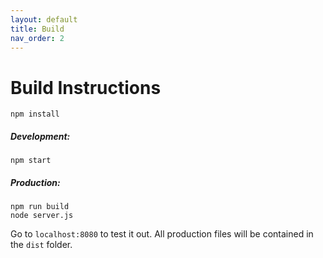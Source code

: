 ```yaml
---
layout: default
title: Build
nav_order: 2
---
```


# Build Instructions

```
npm install
```

##### Development:
```
npm start
```

##### Production:
```
npm run build
node server.js
```

Go to ``localhost:8080`` to test it out. All production files will be contained in the ``dist`` folder.